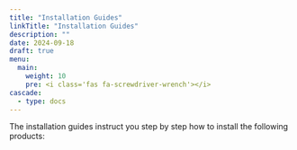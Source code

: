```yaml
---
title: "Installation Guides"
linkTitle: "Installation Guides"
description: ""
date: 2024-09-18
draft: true
menu:
  main:
    weight: 10
    pre: <i class='fas fa-screwdriver-wrench'></i>
cascade:
  - type: docs
---
```


The installation guides instruct you step by step how to install the following products:
